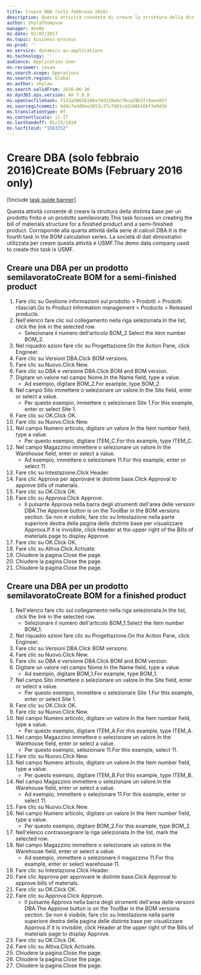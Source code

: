 ```yaml
---
title: Creare DBA (solo febbraio 2016)
description: Questa attività consente di creare la struttura della distinta base per un prodotto finito e un prodotto semilavorato.
author: ShylaThompson
manager: AnnBe
ms.date: 02/07/2017
ms.topic: business-process
ms.prod: ''
ms.service: dynamics-ax-applications
ms.technology: ''
audience: Application User
ms.reviewer: josaw
ms.search.scope: Operations
ms.search.region: Global
ms.author: shylaw
ms.search.validFrom: 2016-06-30
ms.dyn365.ops.version: AX 7.0.0
ms.openlocfilehash: f132a3865b180a74d328ebc76ca29b2fc8aee85f
ms.sourcegitcommit: 9d4c7edd0ae2053c37c7d81cdd180b16bf3a9d3b
ms.translationtype: HT
ms.contentlocale: it-IT
ms.lasthandoff: 05/15/2019
ms.locfileid: "1563252"
---
```

# <a name="create-boms-february-2016-only"></a><span data-ttu-id="84407-103">Creare DBA (solo febbraio 2016)</span><span class="sxs-lookup"><span data-stu-id="84407-103">Create BOMs (February 2016 only)</span></span>

[!include [task guide banner](../../includes/task-guide-banner.md)]

<span data-ttu-id="84407-104">Questa attività consente di creare la struttura della distinta base per un prodotto finito e un prodotto semilavorato.</span><span class="sxs-lookup"><span data-stu-id="84407-104">This task focuses on creating the bill of materials structure for a finished product and a semi-finished product.</span></span> <span data-ttu-id="84407-105">Corrisponde alla quarta attività della serie di calcoli DBA.</span><span class="sxs-lookup"><span data-stu-id="84407-105">It is the fourth task in the BOM calculation series.</span></span> <span data-ttu-id="84407-106">La società di dati dimostrativi utilizzata per creare questa attività è USMF.</span><span class="sxs-lookup"><span data-stu-id="84407-106">The demo data company used to create this task is USMF.</span></span>


## <a name="create-bom-for-a-semi-finished-product"></a><span data-ttu-id="84407-107">Creare una DBA per un prodotto semilavorato</span><span class="sxs-lookup"><span data-stu-id="84407-107">Create BOM for a semi-finished product</span></span>
1. <span data-ttu-id="84407-108">Fare clic su Gestione informazioni sul prodotto > Prodotti > Prodotti rilasciati.</span><span class="sxs-lookup"><span data-stu-id="84407-108">Go to Product information management > Products > Released products.</span></span>
2. <span data-ttu-id="84407-109">Nell'elenco fare clic sul collegamento nella riga selezionata.</span><span class="sxs-lookup"><span data-stu-id="84407-109">In the list, click the link in the selected row.</span></span>
    * <span data-ttu-id="84407-110">Selezionare il numero dell'articolo BOM_2.</span><span class="sxs-lookup"><span data-stu-id="84407-110">Select the item number BOM_2.</span></span>  
3. <span data-ttu-id="84407-111">Nel riquadro azioni fare clic su Progettazione.</span><span class="sxs-lookup"><span data-stu-id="84407-111">On the Action Pane, click Engineer.</span></span>
4. <span data-ttu-id="84407-112">Fare clic su Versioni DBA.</span><span class="sxs-lookup"><span data-stu-id="84407-112">Click BOM versions.</span></span>
5. <span data-ttu-id="84407-113">Fare clic su Nuovo.</span><span class="sxs-lookup"><span data-stu-id="84407-113">Click New.</span></span>
6. <span data-ttu-id="84407-114">Fare clic su DBA e versione DBA.</span><span class="sxs-lookup"><span data-stu-id="84407-114">Click BOM and BOM version.</span></span>
7. <span data-ttu-id="84407-115">Digitare un valore nel campo Nome.</span><span class="sxs-lookup"><span data-stu-id="84407-115">In the Name field, type a value.</span></span>
    * <span data-ttu-id="84407-116">Ad esempio, digitare BOM_2.</span><span class="sxs-lookup"><span data-stu-id="84407-116">For example, type BOM_2.</span></span>  
8. <span data-ttu-id="84407-117">Nel campo Sito immettere o selezionare un valore.</span><span class="sxs-lookup"><span data-stu-id="84407-117">In the Site field, enter or select a value.</span></span>
    * <span data-ttu-id="84407-118">Per questo esempio, immettere o selezionare Site 1.</span><span class="sxs-lookup"><span data-stu-id="84407-118">For this example, enter or select Site 1.</span></span>  
9. <span data-ttu-id="84407-119">Fare clic su OK.</span><span class="sxs-lookup"><span data-stu-id="84407-119">Click OK.</span></span>
10. <span data-ttu-id="84407-120">Fare clic su Nuovo.</span><span class="sxs-lookup"><span data-stu-id="84407-120">Click New.</span></span>
11. <span data-ttu-id="84407-121">Nel campo Numero articolo, digitare un valore.</span><span class="sxs-lookup"><span data-stu-id="84407-121">In the Item number field, type a value.</span></span>
    * <span data-ttu-id="84407-122">Per questo esempio, digitare ITEM_C.</span><span class="sxs-lookup"><span data-stu-id="84407-122">For this example, type ITEM_C.</span></span>  
12. <span data-ttu-id="84407-123">Nel campo Magazzino immettere o selezionare un valore.</span><span class="sxs-lookup"><span data-stu-id="84407-123">In the Warehouse field, enter or select a value.</span></span>
    * <span data-ttu-id="84407-124">Ad esempio, immettere o selezionare 11.</span><span class="sxs-lookup"><span data-stu-id="84407-124">For this example, enter or select 11.</span></span>  
13. <span data-ttu-id="84407-125">Fare clic su Intestazione.</span><span class="sxs-lookup"><span data-stu-id="84407-125">Click Header.</span></span>
14. <span data-ttu-id="84407-126">Fare clic Approva per approvare le distinte base.</span><span class="sxs-lookup"><span data-stu-id="84407-126">Click Approval to approve bills of materials.</span></span>
15. <span data-ttu-id="84407-127">Fare clic su OK.</span><span class="sxs-lookup"><span data-stu-id="84407-127">Click OK.</span></span>
16. <span data-ttu-id="84407-128">Fare clic su Approva.</span><span class="sxs-lookup"><span data-stu-id="84407-128">Click Approve.</span></span>
    * <span data-ttu-id="84407-129">Il pulsante Approva nella barra degli strumenti dell'area delle versioni DBA.</span><span class="sxs-lookup"><span data-stu-id="84407-129">The Approve button is on the ToolBar in the  BOM versions section.</span></span> <span data-ttu-id="84407-130">Se non è visibile, fare clic su Intestazione nella parte superiore destra della pagina delle distinte base per visualizzare Approva.</span><span class="sxs-lookup"><span data-stu-id="84407-130">If it is invisible, click Header at the upper right of the Bills of materials page to display Approve.</span></span>  
17. <span data-ttu-id="84407-131">Fare clic su OK.</span><span class="sxs-lookup"><span data-stu-id="84407-131">Click OK.</span></span>
18. <span data-ttu-id="84407-132">Fare clic su Attiva.</span><span class="sxs-lookup"><span data-stu-id="84407-132">Click Activate.</span></span>
19. <span data-ttu-id="84407-133">Chiudere la pagina.</span><span class="sxs-lookup"><span data-stu-id="84407-133">Close the page.</span></span>
20. <span data-ttu-id="84407-134">Chiudere la pagina.</span><span class="sxs-lookup"><span data-stu-id="84407-134">Close the page.</span></span>
21. <span data-ttu-id="84407-135">Chiudere la pagina.</span><span class="sxs-lookup"><span data-stu-id="84407-135">Close the page.</span></span>

## <a name="create-bom-for-a-finished-product"></a><span data-ttu-id="84407-136">Creare una DBA per un prodotto semilavorato</span><span class="sxs-lookup"><span data-stu-id="84407-136">Create BOM for a finished product</span></span>
1. <span data-ttu-id="84407-137">Nell'elenco fare clic sul collegamento nella riga selezionata.</span><span class="sxs-lookup"><span data-stu-id="84407-137">In the list, click the link in the selected row.</span></span>
    * <span data-ttu-id="84407-138">Selezionare il numero dell'articolo BOM_1.</span><span class="sxs-lookup"><span data-stu-id="84407-138">Select the item number BOM_1.</span></span>  
2. <span data-ttu-id="84407-139">Nel riquadro azioni fare clic su Progettazione.</span><span class="sxs-lookup"><span data-stu-id="84407-139">On the Action Pane, click Engineer.</span></span>
3. <span data-ttu-id="84407-140">Fare clic su Versioni DBA.</span><span class="sxs-lookup"><span data-stu-id="84407-140">Click BOM versions.</span></span>
4. <span data-ttu-id="84407-141">Fare clic su Nuovo.</span><span class="sxs-lookup"><span data-stu-id="84407-141">Click New.</span></span>
5. <span data-ttu-id="84407-142">Fare clic su DBA e versione DBA.</span><span class="sxs-lookup"><span data-stu-id="84407-142">Click BOM and BOM version.</span></span>
6. <span data-ttu-id="84407-143">Digitare un valore nel campo Nome.</span><span class="sxs-lookup"><span data-stu-id="84407-143">In the Name field, type a value.</span></span>
    * <span data-ttu-id="84407-144">Ad esempio, digitare BOM_1.</span><span class="sxs-lookup"><span data-stu-id="84407-144">For example, type BOM_1.</span></span>  
7. <span data-ttu-id="84407-145">Nel campo Sito immettere o selezionare un valore.</span><span class="sxs-lookup"><span data-stu-id="84407-145">In the Site field, enter or select a value.</span></span>
    * <span data-ttu-id="84407-146">Per questo esempio, immettere o selezionare Site 1.</span><span class="sxs-lookup"><span data-stu-id="84407-146">For this example, enter or select Site 1.</span></span>  
8. <span data-ttu-id="84407-147">Fare clic su OK.</span><span class="sxs-lookup"><span data-stu-id="84407-147">Click OK.</span></span>
9. <span data-ttu-id="84407-148">Fare clic su Nuovo.</span><span class="sxs-lookup"><span data-stu-id="84407-148">Click New.</span></span>
10. <span data-ttu-id="84407-149">Nel campo Numero articolo, digitare un valore.</span><span class="sxs-lookup"><span data-stu-id="84407-149">In the Item number field, type a value.</span></span>
    * <span data-ttu-id="84407-150">Per questo esempio, digitare ITEM_A.</span><span class="sxs-lookup"><span data-stu-id="84407-150">For this example, type ITEM_A.</span></span>  
11. <span data-ttu-id="84407-151">Nel campo Magazzino immettere o selezionare un valore.</span><span class="sxs-lookup"><span data-stu-id="84407-151">In the Warehouse field, enter or select a value.</span></span>
    * <span data-ttu-id="84407-152">Per questo esempio, selezionare 11.</span><span class="sxs-lookup"><span data-stu-id="84407-152">For this example, select 11.</span></span>  
12. <span data-ttu-id="84407-153">Fare clic su Nuovo.</span><span class="sxs-lookup"><span data-stu-id="84407-153">Click New.</span></span>
13. <span data-ttu-id="84407-154">Nel campo Numero articolo, digitare un valore.</span><span class="sxs-lookup"><span data-stu-id="84407-154">In the Item number field, type a value.</span></span>
    * <span data-ttu-id="84407-155">Per questo esempio, digitare ITEM_B.</span><span class="sxs-lookup"><span data-stu-id="84407-155">For this example, type ITEM_B.</span></span>  
14. <span data-ttu-id="84407-156">Nel campo Magazzino immettere o selezionare un valore.</span><span class="sxs-lookup"><span data-stu-id="84407-156">In the Warehouse field, enter or select a value.</span></span>
    * <span data-ttu-id="84407-157">Ad esempio, immettere o selezionare 11.</span><span class="sxs-lookup"><span data-stu-id="84407-157">For this example, enter or select 11.</span></span>  
15. <span data-ttu-id="84407-158">Fare clic su Nuovo.</span><span class="sxs-lookup"><span data-stu-id="84407-158">Click New.</span></span>
16. <span data-ttu-id="84407-159">Nel campo Numero articolo, digitare un valore.</span><span class="sxs-lookup"><span data-stu-id="84407-159">In the Item number field, type a value.</span></span>
    * <span data-ttu-id="84407-160">Per questo esempio, digitare BOM_2.</span><span class="sxs-lookup"><span data-stu-id="84407-160">For this example, type BOM_2.</span></span>  
17. <span data-ttu-id="84407-161">Nell'elenco contrassegnare la riga selezionata.</span><span class="sxs-lookup"><span data-stu-id="84407-161">In the list, mark the selected row.</span></span>
18. <span data-ttu-id="84407-162">Nel campo Magazzino immettere o selezionare un valore.</span><span class="sxs-lookup"><span data-stu-id="84407-162">In the Warehouse field, enter or select a value.</span></span>
    * <span data-ttu-id="84407-163">Ad esempio, immettere o selezionare il magazzino 11.</span><span class="sxs-lookup"><span data-stu-id="84407-163">For this example, enter or select warehouse 11.</span></span>  
19. <span data-ttu-id="84407-164">Fare clic su Intestazione.</span><span class="sxs-lookup"><span data-stu-id="84407-164">Click Header.</span></span>
20. <span data-ttu-id="84407-165">Fare clic Approva per approvare le distinte base.</span><span class="sxs-lookup"><span data-stu-id="84407-165">Click Approval to approve bills of materials.</span></span>
21. <span data-ttu-id="84407-166">Fare clic su OK.</span><span class="sxs-lookup"><span data-stu-id="84407-166">Click OK.</span></span>
22. <span data-ttu-id="84407-167">Fare clic su Approva.</span><span class="sxs-lookup"><span data-stu-id="84407-167">Click Approve.</span></span>
    * <span data-ttu-id="84407-168">Il pulsante Approva nella barra degli strumenti dell'area delle versioni DBA.</span><span class="sxs-lookup"><span data-stu-id="84407-168">The Approve button is on the ToolBar in the  BOM versions section.</span></span> <span data-ttu-id="84407-169">Se non è visibile, fare clic su Intestazione nella parte superiore destra della pagina delle distinte base per visualizzare Approva.</span><span class="sxs-lookup"><span data-stu-id="84407-169">If it is invisible, click Header at the upper right of the Bills of materials page to display Approve.</span></span>  
23. <span data-ttu-id="84407-170">Fare clic su OK.</span><span class="sxs-lookup"><span data-stu-id="84407-170">Click OK.</span></span>
24. <span data-ttu-id="84407-171">Fare clic su Attiva.</span><span class="sxs-lookup"><span data-stu-id="84407-171">Click Activate.</span></span>
25. <span data-ttu-id="84407-172">Chiudere la pagina.</span><span class="sxs-lookup"><span data-stu-id="84407-172">Close the page.</span></span>
26. <span data-ttu-id="84407-173">Chiudere la pagina.</span><span class="sxs-lookup"><span data-stu-id="84407-173">Close the page.</span></span>
27. <span data-ttu-id="84407-174">Chiudere la pagina.</span><span class="sxs-lookup"><span data-stu-id="84407-174">Close the page.</span></span>

